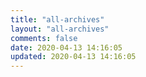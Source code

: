 ```yaml
---
title: "all-archives"
layout: "all-archives"
comments: false
date: 2020-04-13 14:16:05
updated: 2020-04-13 14:16:05
---
```

